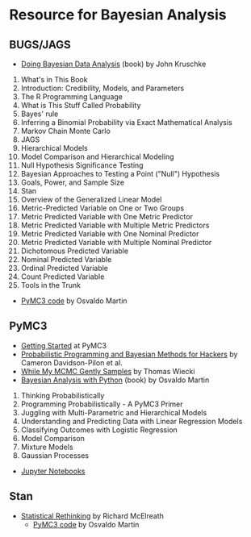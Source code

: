 # Resource for Bayesian Analysis

## BUGS/JAGS
* [Doing Bayesian Data Analysis](http://amzn.to/2xsoY0U) (book) by John Kruschke
1. What's in This Book
2. Introduction: Credibility, Models, and Parameters
3. The R Programming Language
4. What is This Stuff Called Probability
5. Bayes' rule
6. Inferring a Binomial Probability via Exact Mathematical Analysis
7. Markov Chain Monte Carlo
8. JAGS
9. Hierarchical Models
10. Model Comparison and Hierarchical Modeling
11. Null Hypothesis Significance Testing
12. Bayesian Approaches to Testing a Point ("Null") Hypothesis
13. Goals, Power, and Sample Size
14. Stan
15. Overview of the Generalized Linear Model
16. Metric-Predicted Variable on One or Two Groups
17. Metric Predicted Variable with One Metric Predictor
18. Metric Predicted Variable with Multiple Metric Predictors
19. Metric Predicted Variable with One Nominal Predictor
20. Metric Predicted Variable with Multiple Nominal Predictor
21. Dichotomous Predicted Variable
22. Nominal Predicted Variable
23. Ordinal Predicted Variable
24. Count Predicted Variable
25. Tools in the Trunk
  * [PyMC3 code](https://github.com/aloctavodia/Doing_bayesian_data_analysis) by Osvaldo Martin

## PyMC3
* [Getting Started](https://pymc-devs.github.io/pymc3/notebooks/getting_started.html) at PyMC3
* [Probabilistic Programming and Bayesian Methods for Hackers](https://github.com/quantopian/Probabilistic-Programming-and-Bayesian-Methods-for-Hackers) by Cameron Davidson-Pilon et al.
* [While My MCMC Gently Samples](http://twiecki.github.io) by Thomas Wiecki
* [Bayesian Analysis with Python](http://amzn.to/2wjjwx6) (book) by Osvaldo Martin
1. Thinking Probabilistically
2. Programming Probabilistically - A PyMC3 Primer
3. Juggling with Multi-Parametric and Hierarchical Models
4. Understanding and Predicting Data with Linear Regression Models
5. Classifying Outcomes with Logistic Regression
6. Model Comparison
7. Mixture Models
8. Gaussian Processes
  * [Jupyter Notebooks](https://github.com/PacktPublishing/Bayesian-Analysis-with-Python.git)

## Stan
* [Statistical Rethinking](http://amzn.to/2wjrCrh) by Richard McElreath
  * [PyMC3 code](https://github.com/aloctavodia/Statistical-Rethinking-with-Python-and-PyMC3) by Osvaldo Martin

